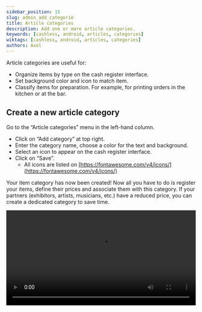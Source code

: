 ```yaml
---
sidebar_position: 15
slug: admin_add_categorie
title: Article categories
description: Add one or more article categories.
keywords: [cashless, android, articles, categories]
wiktags: [cashless, android, articles, categories]
authors: Axel
---
```


Article categories are useful for:
- Organize items by type on the cash register interface.
- Set background color and icon to match item.
- Classify items for preparation. For example, for printing orders in the kitchen or at the bar.

## Create a new article category

Go to the “Article categories” menu in the left-hand column.
- Click on “Add category” at top right.
- Enter the category name, choose a color for the text and background.
- Select an icon to appear on the cash register interface.
- Click on “Save”.
  - All icons are listed on [https://fontawesome.com/v4/icons/](https://fontawesome.com/v4/icons/)

Your item category has now been created! Now all you have to do is register your items, define their prices and associate them with this category.
If your partners (exhibitors, artists, musicians, etc.) have a reduced price, you can create a dedicated category to save time.


<video width="100%" controls src="/img/addcategories.mp4"></video>

